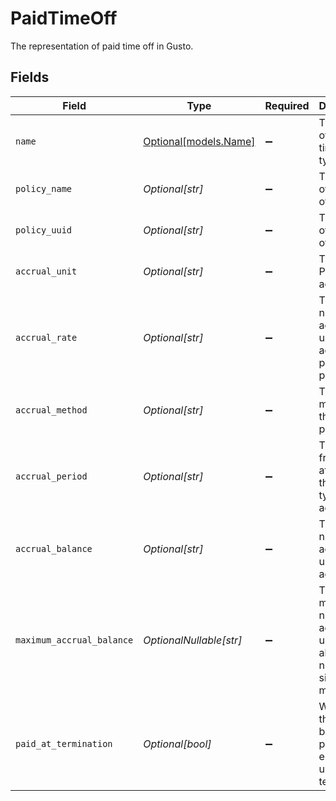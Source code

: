 # PaidTimeOff

The representation of paid time off in Gusto.


## Fields

| Field                                                                           | Type                                                                            | Required                                                                        | Description                                                                     | Example                                                                         |
| ------------------------------------------------------------------------------- | ------------------------------------------------------------------------------- | ------------------------------------------------------------------------------- | ------------------------------------------------------------------------------- | ------------------------------------------------------------------------------- |
| `name`                                                                          | [Optional[models.Name]](../models/name.md)                                      | :heavy_minus_sign:                                                              | The name of the paid time off type.                                             |                                                                                 |
| `policy_name`                                                                   | *Optional[str]*                                                                 | :heavy_minus_sign:                                                              | The name of the time off policy.                                                |                                                                                 |
| `policy_uuid`                                                                   | *Optional[str]*                                                                 | :heavy_minus_sign:                                                              | The UUID of the time off policy.                                                |                                                                                 |
| `accrual_unit`                                                                  | *Optional[str]*                                                                 | :heavy_minus_sign:                                                              | The unit the PTO type is accrued in.                                            | Hour                                                                            |
| `accrual_rate`                                                                  | *Optional[str]*                                                                 | :heavy_minus_sign:                                                              | The number of accrual units accrued per accrual period.                         |                                                                                 |
| `accrual_method`                                                                | *Optional[str]*                                                                 | :heavy_minus_sign:                                                              | The accrual method of the time off policy                                       | unlimited                                                                       |
| `accrual_period`                                                                | *Optional[str]*                                                                 | :heavy_minus_sign:                                                              | The frequency at which the PTO type is accrued.                                 | Year                                                                            |
| `accrual_balance`                                                               | *Optional[str]*                                                                 | :heavy_minus_sign:                                                              | The number of accrual units accrued.                                            |                                                                                 |
| `maximum_accrual_balance`                                                       | *OptionalNullable[str]*                                                         | :heavy_minus_sign:                                                              | The maximum number of accrual units allowed. A null value signifies no maximum. |                                                                                 |
| `paid_at_termination`                                                           | *Optional[bool]*                                                                | :heavy_minus_sign:                                                              | Whether the accrual balance is paid to the employee upon termination.           |                                                                                 |
